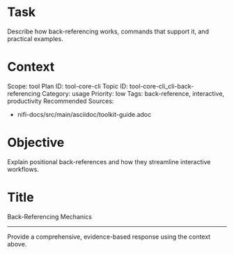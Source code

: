 # Task
Describe how back-referencing works, commands that support it, and practical examples.

# Context
Scope: tool
Plan ID: tool-core-cli
Topic ID: tool-core-cli_cli-back-referencing
Category: usage
Priority: low
Tags: back-reference, interactive, productivity
Recommended Sources:
- nifi-docs/src/main/asciidoc/toolkit-guide.adoc

# Objective
Explain positional back-references and how they streamline interactive workflows.

# Title
Back-Referencing Mechanics

---

Provide a comprehensive, evidence-based response using the context above.
